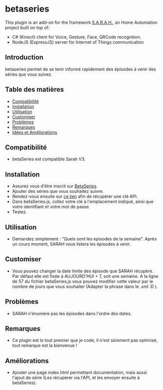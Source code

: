 betaseries
==========

This plugin is an add-on for the framework [S.A.R.A.H.](http://encausse.net/s-a-r-a-h), an Home Automation project built
on top of:
* C# (Kinect) client for Voice, Gesture, Face, QRCode recognition.
* NodeJS (ExpressJS) server for Internet of Things communication

## Introduction
betaseries permet de se tenir informé rapidement des épisodes à venir des séries que vous suivez.

## Table des matières
- [Compatibilité](#compatibilité)
- [Installation](#installation)
- [Utilisation](#utilsation)
- [Customiser](#customiser)
- [Problèmes](#problemes)
- [Remarques](#remarques)
- [Idées et Améliorations](#améliorations)

## Compatibilité
- betaSeries est compatible Sarah V3.

## Installation
- Assurez vous d'être inscrit sur [BetaSeries](http://www.betaseries.com/).
- Ajouter des séries que vous souhaitez suivre.
- Rendez-vous ensuite sur [ce lien](http://www.betaseries.com/api/) afin de récupérer une clé API.
- Dans betaSeries.js, collez votre clé à l'emplacement indiqué, ainsi que votre identifiant et votre mot de passe.
- Testez.

## Utilisation
- Demandez simplement : "Quels sont les episodes de la semaine". Après un cours moment, SARAH vous listera les épisodes à venir.

## Customiser
- Vous pouvez changer la date limite des épisode que SARAH récupère. Par défaut elle est fixée à AUJOURD'HUI + 7, soit une semaine. A la ligne de 57 du fichier betaSeries.js vous pouvez modifier cette valeur par le nombre de jours que vous souhaiter (Adapter la phrase dans le .xml :D ).

## Problèmes
- SARAH n'énumère pas les épisodes dans l'ordre des dates.

## Remarques
- Ce plugin est le tout premier que je code, il n'est sûrement pas optimisé, tout remarque est la bienvenue !  

## Améliorations
- Ajouter une page index.html permettant documentation, mais aussi l'ajout de série (Les récupérer via l'API, et les envoyer ensuite à betaSeries).
